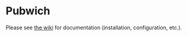 # Pubwich

Please see [the wiki](http://pubwich.org/wiki/) for documentation (installation, configuration, etc.).
